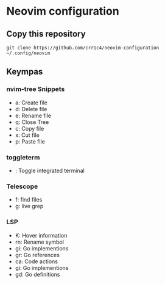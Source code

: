 # Neovim configuration

## Copy this repository

~~~
git clone https://github.com/crr1c4/neovim-configuration ~/.config/neovim
~~~

## Keympas

### nvim-tree Snippets
- a: Create file
- d: Delete file
- e: Rename file
- q: Close Tree
- c: Copy file
- x: Cut file
- p: Paste file

### toggleterm
- <S-t>: Toggle integrated terminal

### Telescope
- <leader>f: find files
- <leader>g: live grep

### LSP
- K: Hover information
- <leader>rn: Rename symbol
- <leader>gi: Go implementions
- <leader>gr: Go references
- <leader>ca: Code actions
- <leader>gi: Go implementions
- <leader>gd: Go definitions

